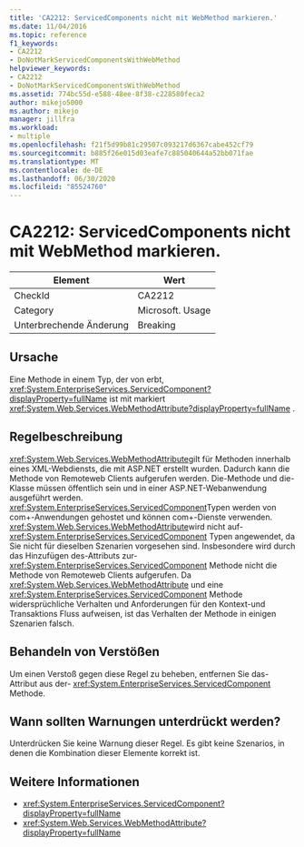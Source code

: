 ```yaml
---
title: 'CA2212: ServicedComponents nicht mit WebMethod markieren.'
ms.date: 11/04/2016
ms.topic: reference
f1_keywords:
- CA2212
- DoNotMarkServicedComponentsWithWebMethod
helpviewer_keywords:
- CA2212
- DoNotMarkServicedComponentsWithWebMethod
ms.assetid: 774bc55d-e588-48ee-8f38-c228580feca2
author: mikejo5000
ms.author: mikejo
manager: jillfra
ms.workload:
- multiple
ms.openlocfilehash: f21f5d99b81c29507c093217d6367cabe452cf79
ms.sourcegitcommit: b885f26e015d03eafe7c885040644a52bb071fae
ms.translationtype: MT
ms.contentlocale: de-DE
ms.lasthandoff: 06/30/2020
ms.locfileid: "85524760"
---
```

# <a name="ca2212-do-not-mark-serviced-components-with-webmethod"></a>CA2212: ServicedComponents nicht mit WebMethod markieren.

|Element|Wert|
|-|-|
|CheckId|CA2212|
|Category|Microsoft. Usage|
|Unterbrechende Änderung|Breaking|

## <a name="cause"></a>Ursache

Eine Methode in einem Typ, der von erbt, <xref:System.EnterpriseServices.ServicedComponent?displayProperty=fullName> ist mit markiert <xref:System.Web.Services.WebMethodAttribute?displayProperty=fullName> .

## <a name="rule-description"></a>Regelbeschreibung

<xref:System.Web.Services.WebMethodAttribute>gilt für Methoden innerhalb eines XML-Webdiensts, die mit ASP.NET erstellt wurden. Dadurch kann die Methode von Remoteweb Clients aufgerufen werden. Die-Methode und die-Klasse müssen öffentlich sein und in einer ASP.NET-Webanwendung ausgeführt werden. <xref:System.EnterpriseServices.ServicedComponent>Typen werden von com+-Anwendungen gehostet und können com+-Dienste verwenden. <xref:System.Web.Services.WebMethodAttribute>wird nicht auf- <xref:System.EnterpriseServices.ServicedComponent> Typen angewendet, da Sie nicht für dieselben Szenarien vorgesehen sind. Insbesondere wird durch das Hinzufügen des-Attributs zur- <xref:System.EnterpriseServices.ServicedComponent> Methode nicht die Methode von Remoteweb Clients aufgerufen. Da <xref:System.Web.Services.WebMethodAttribute> und eine <xref:System.EnterpriseServices.ServicedComponent> Methode widersprüchliche Verhalten und Anforderungen für den Kontext-und Transaktions Fluss aufweisen, ist das Verhalten der Methode in einigen Szenarien falsch.

## <a name="how-to-fix-violations"></a>Behandeln von Verstößen

Um einen Verstoß gegen diese Regel zu beheben, entfernen Sie das-Attribut aus der- <xref:System.EnterpriseServices.ServicedComponent> Methode.

## <a name="when-to-suppress-warnings"></a>Wann sollten Warnungen unterdrückt werden?

Unterdrücken Sie keine Warnung dieser Regel. Es gibt keine Szenarios, in denen die Kombination dieser Elemente korrekt ist.

## <a name="see-also"></a>Weitere Informationen

- <xref:System.EnterpriseServices.ServicedComponent?displayProperty=fullName>
- <xref:System.Web.Services.WebMethodAttribute?displayProperty=fullName>
